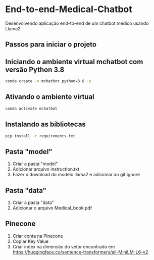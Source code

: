 # End-to-end-Medical-Chatbot
Desenvolvendo aplicação end-to-end de um chatbot médico usando Llama2

## Passos para iniciar o projeto

## Iniciando o ambiente virtual mchatbot com versão Python 3.8
```zsh
conda create -n mchatbot python=3.8 -y
```

## Ativando o ambiente virtual
```zsh
conda activate mchatbot
```

## Instalando as bibliotecas
```zsh
pip install -r requirements.txt
```

## Pasta "model"
1. Criar a pasta "model"
2. Adicionar arquivo instruction.txt
3. Fazer o download do modelo llama2 e adicionar ao git.ignore

## Pasta "data"
1. Criar a pasta "data"
2. Adicionar o arquivo Medical_book.pdf

## Pinecone
1. Criar conta na Pinecone
2. Copiar Key Value
3. Criar index na dimensão do vetor encontrado em https://huggingface.co/sentence-transformers/all-MiniLM-L6-v2